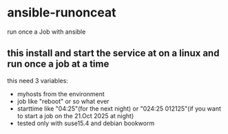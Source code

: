 # ansible-runonceat
run once a Job with ansible
## this install and start the service at on a linux and run once a job at a time
this need 3 variables:
- myhosts from the environment 
- job like "reboot" or so what ever
- starttime like "04:25"(for the next night) or "024:25 012125"(if you want to start a job on the 21.Oct 2025 at night)
- tested only with suse15.4 and debian bookworm
